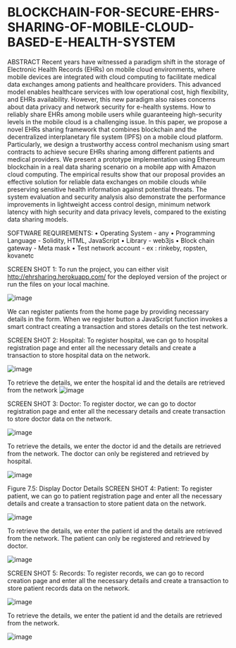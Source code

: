 # BLOCKCHAIN-FOR-SECURE-EHRS-SHARING-OF-MOBILE-CLOUD-BASED-E-HEALTH-SYSTEM
ABSTRACT
Recent years have witnessed a paradigm shift in the storage of Electronic Health Records (EHRs) on mobile cloud environments, where mobile devices are integrated with cloud computing to facilitate medical data exchanges among patients and healthcare providers. This advanced model enables healthcare services with low operational cost, high flexibility, and EHRs availability. However, this new paradigm also raises concerns about data privacy and network security for e-health systems. How to reliably share EHRs among mobile users while guaranteeing high-security levels in the mobile cloud is a challenging issue. In this paper, we propose a novel EHRs sharing framework that combines blockchain and the decentralized interplanetary file system (IPFS) on a mobile cloud platform. Particularly, we design a trustworthy access control mechanism using smart contracts to achieve secure EHRs sharing among different patients and medical providers. We present a prototype implementation using Ethereum blockchain in a real data sharing scenario on a mobile app with Amazon cloud computing. The empirical results show that our proposal provides an effective solution for reliable data exchanges on mobile clouds while preserving sensitive health information against potential threats. The system evaluation and security analysis also demonstrate the performance improvements in lightweight access control design, minimum network latency with high security and data privacy levels, compared to the existing data sharing models.

SOFTWARE REQUIREMENTS:
•	Operating System		-	any
•	Programming Language	-	Solidity, HTML, JavaScript
•	Library				-	web3js
•	Block chain gateway		-	Meta mask
•	Test network account		-          ex : rinkeby, ropsten, kovanetc

SCREEN SHOT 1:
To run the project, you can either visit http://ehrsharing.herokuapp.com/ for the deployed version of the project or run the files on your local machine.






![image](https://github.com/BadicoleVikasReddy/BLOCKCHAIN-FOR-SECURE-EHRS-SHARING-OF-MOBILE-CLOUD-BASED-E-HEALTH-SYSTEM/assets/152059730/b3081bd5-3b26-48bf-92c5-dbe62bc5283c)



We can register patients from the home page by providing necessary details in the form. When we register button a JavaScript function invokes a smart contract creating a transaction and stores details on the test network.




SCREEN SHOT 2:
Hospital:
To register hospital, we can go to hospital registration page and enter all the necessary details and create a transaction to store hospital data on the network.

![image](https://github.com/BadicoleVikasReddy/BLOCKCHAIN-FOR-SECURE-EHRS-SHARING-OF-MOBILE-CLOUD-BASED-E-HEALTH-SYSTEM/assets/152059730/35406112-8f77-49c8-b453-eab3607af764)






To retrieve the details, we enter the hospital id and the details are retrieved from the network
![image](https://github.com/BadicoleVikasReddy/BLOCKCHAIN-FOR-SECURE-EHRS-SHARING-OF-MOBILE-CLOUD-BASED-E-HEALTH-SYSTEM/assets/152059730/87d8cc08-0eb1-4229-b266-bc7191c0ff74)






SCREEN SHOT 3:
Doctor:
To register doctor, we can go to doctor registration page and enter all the necessary details and create transaction to store doctor data on the network.


![image](https://github.com/BadicoleVikasReddy/BLOCKCHAIN-FOR-SECURE-EHRS-SHARING-OF-MOBILE-CLOUD-BASED-E-HEALTH-SYSTEM/assets/152059730/21513437-0ecf-4acb-8757-a8f8e645c57a)





To retrieve the details, we enter the doctor id and the details are retrieved from the network. The doctor can only be registered and retrieved by hospital.


![image](https://github.com/BadicoleVikasReddy/BLOCKCHAIN-FOR-SECURE-EHRS-SHARING-OF-MOBILE-CLOUD-BASED-E-HEALTH-SYSTEM/assets/152059730/9f740b54-5fa7-4c7d-a6f1-074061783880)





Figure 7.5: Display Doctor Details
SCREEN SHOT 4:
Patient:
To register patient, we can go to patient registration page and enter all the necessary details and create a transaction to store patient data on the network.









![image](https://github.com/BadicoleVikasReddy/BLOCKCHAIN-FOR-SECURE-EHRS-SHARING-OF-MOBILE-CLOUD-BASED-E-HEALTH-SYSTEM/assets/152059730/e05c3c9e-bd67-4cb0-a8cf-c247ad149dee)








To retrieve the details, we enter the patient id and the details are retrieved from the network. The patient can only be registered and retrieved by doctor.







![image](https://github.com/BadicoleVikasReddy/BLOCKCHAIN-FOR-SECURE-EHRS-SHARING-OF-MOBILE-CLOUD-BASED-E-HEALTH-SYSTEM/assets/152059730/68ce39de-2a93-4872-91eb-5c9d6319364e)









SCREEN SHOT 5:
Records:
To register records, we can go to record creation page and enter all the necessary details and create a transaction to store patient records data on the network.

![image](https://github.com/BadicoleVikasReddy/BLOCKCHAIN-FOR-SECURE-EHRS-SHARING-OF-MOBILE-CLOUD-BASED-E-HEALTH-SYSTEM/assets/152059730/bb14aa4c-09e1-4976-975f-3e3aa3b68add)












To retrieve the details, we enter the patient id and the details are retrieved from the network. 




![image](https://github.com/BadicoleVikasReddy/BLOCKCHAIN-FOR-SECURE-EHRS-SHARING-OF-MOBILE-CLOUD-BASED-E-HEALTH-SYSTEM/assets/152059730/96b55b5f-314f-4077-93b4-a582e2ef7912)






